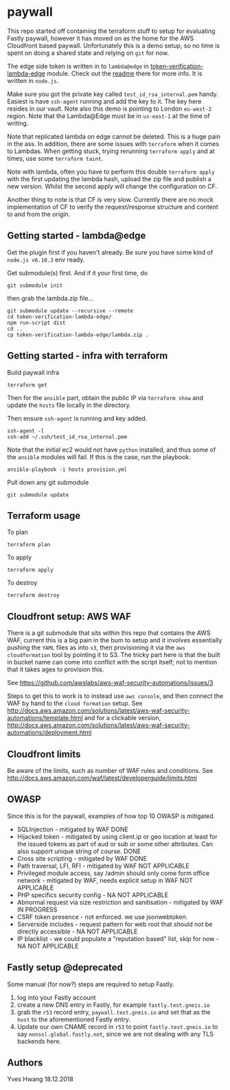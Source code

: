 # paywall

This repo started off containing the terraform stuff to setup for evaluating Fastly paywall, however it has moved on as the home for the AWS Cloudfront based paywall. Unfortunately this is a demo setup, so no time is spent on doing a shared state and relying on `git` for now.

The edge side token is written in to `lambda@edge` in [token-verification-lambda-edge](https://github.com/yveshwang/token-verification-lambda-edge/) module. Check out the [readme](https://github.com/yveshwang/token-verification-lambda-edge) there for more info. It is written in `node.js`.

Make sure you got the private key called `test_id_rsa_internal.pem` handy. Easiest is have `ssh-agent` running and add the key to it. The key here resides in our vault. Note also this demo is pointing to London `eu-west-2` region. Note that the Lambda@Edge must be in `us-east-1` at the time of writing.

Note that replicated lambda on edge cannot be deleted. This is a huge pain in the ass. In addition, there are some issues with `terraform` when it comes to Lambdas. When getting stuck, trying rerunning `terraform apply` and at times, use some `terraform taint`.

Note with lambda, often you have to perform this double `terraform apply` with the first updating the lambda hash, upload the zip file and publish a new version. Whilst the second apply will change the configuration on CF.

Another thing to note is that CF is very slow. Currently there are no mock implementation of CF to verify the request/response structure and content to and from the origin.

## Getting started - lambda@edge
Get the plugin first if you haven't already. Be sure you have some kind of `node.js v6.10.3` env ready.

Get submodule(s) first. And if it your first time, do

```
git submodule init
```

then grab the lambda.zip file...

```
git submodule update --recursive --remote
cd token-verification-lambda-edge/
npm run-script dist
cd ..
cp token-verification-lambda-edge/lambda.zip .
```

## Getting started - infra with terraform
Build paywall infra
```
terraform get
```

Then for the `ansible` part, obtain the public IP via `terraform show` and update the `hosts` file locally in the directory.

Then ensure `ssh-agent` is running and key added.

```
ssh-agent -l
ssh-add ~/.ssh/test_id_rsa_internal.pem
```

Note that the initial ec2 would not have `python` installed, and thus some of the `ansible` modules will fail. If this is the case, run the playbook.

```
ansible-playbook -i hosts provision.yml
```

Pull down any git submodule

```
git submodule update
```

## Terraform usage
To plan
```
terraform plan
```

To apply
```
terraform apply
```

To destroy
```
terraform destroy
```
## Cloudfront setup: AWS WAF
There is a git submodule that sits within this repo that contains the AWS WAF, current this is a big pain in the bum to setup and it involves essentially pushing the `YAML` files as into `s3`, then provisioning it via the `aws cloudformation` tool by pointing it to S3. The tricky part here is that the built in bucket name can come into conflict with the script itself; not to mention that it takes ages to provision this.

See https://github.com/awslabs/aws-waf-security-automations/issues/3

Steps to get this to work is to instead use `aws console`, and then connect the WAF by hand to the `cloud formation` setup. See http://docs.aws.amazon.com/solutions/latest/aws-waf-security-automations/template.html and for a clickable version, http://docs.aws.amazon.com/solutions/latest/aws-waf-security-automations/deployment.html

## Cloudfront limits
Be aware of the limits, such as number of WAF rules and conditions. See
http://docs.aws.amazon.com/waf/latest/developerguide/limits.html

## OWASP
Since this is for the paywall, examples of how top 10 OWASP is mitigated.

  * SQLInjection - mitigated by WAF DONE
  * Hijacked token - mitigated by using client.ip or geo location at least for the issued tokens as part of aud or sub or some other attributes. Can also support unique string of course. DONE
  * Cross site scripting - mitigated by WAF DONE
  * Path traversal, LFI, RFI - mitigated by WAF NOT APPLICABLE
  * Privileged module access, say /admin should only come form office network - mitigated by WAF, needs explicit setup in WAF NOT APPLICABLE
  * PHP specifics security config - NA NOT APPLICABLE
  * Abnormal request via size restriction and sanitisation - mitigated by WAF IN PROGRESS
  * CSRF token presence - not enforced. we use jsonwebtoken.
  * Serverside includes - request pattern for web root that should not be directly accessible - NA NOT APPLICABLE
 * IP blacklist - we could populate a "reputation based" list, skip for now - NA NOT APPLICABLE

## Fastly setup @deprecated
Some manual (for now?) steps are required to setup Fastly.

  1. log into your Fastly account
  2. create a new DNS entry in Fastly, for example `fastly.test.gneis.io`
  3. grab the `r53` record entry, `paywall.test.gneis.io` and set that as the `host` to the aforementioned Fastly entry.
  4. Update our own CNAME record in `r53` to point `fastly.test.gneis.io` to say `nonssl.global.fastly.net`, since we are not dealing with any TLS backends here.

## Authors
Yves Hwang
18.12.2018
